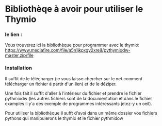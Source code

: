 # Bibliothèqe à avoir pour utiliser le Thymio

### le lien :
Vous trouverez ici la bibliothèque pour programmer avec le thymio:
https://www.mediafire.com/file/a5n1jkpxgy2xre8/pythymiodw-master.zip/file

### Installation

Il suffit de le télécharger (je vous laisse chercher sur le net comment télécharger un fichier à partir d'un lien) et de le déziper. 

Une fois fait il suffit d'aller à l'intérieur du fichier et prendre le fichier pythmiodw (les autres fichiers sont de la documentation et dans le fichier examples il y'a des exemple de programmes intéressants jetez-y un oeil).

Pour utiliser la bibliothèque il sufft d'avoi  dans un même dossier vos fichiers pythons qui manipulerons le thymio et le fichier pythmidow